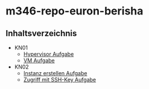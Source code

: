 # m346-repo-euron-berisha

## Inhaltsverzeichnis

- KN01
  - [Hypervisor Aufgabe](https://github.com/euron07/m346-repo-euron-berisha/blob/main/Kompetenznachweise/KN01/Hypervisor.md)
  - [VM Aufgabe](https://github.com/euron07/m346-repo-euron-berisha/blob/main/Kompetenznachweise/KN01/Virtualisierungssoftware.md)
- KN02
  - [Instanz erstellen Aufgabe](https://github.com/euron07/m346-repo-euron-berisha/blob/main/Kompetenznachweise/KN02/Instanz_erstellen.md)
  - [Zugriff mit SSH-Key Aufgabe](https://github.com/euron07/m346-repo-euron-berisha/blob/main/Kompetenznachweise/KN02/SSH.md)

